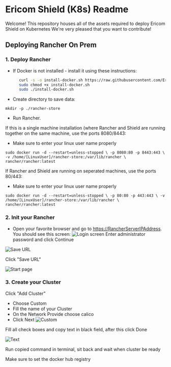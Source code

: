 # Ericom Shield (K8s) Readme

Welcome! This repository houses all of the assets required to deploy Ericom Shield on Kubernetes
We're very pleased that you want to contribute!

## Deploying Rancher On Prem

### 1. Deploy Rancher

* If Docker is not installed - install it using these instructions:

```bash
      curl -s -o install-docker.sh https://raw.githubusercontent.com/EricomSoftwareLtd/Shield/Dev/Kube/scripts/install-docker.sh
      sudo chmod +x install-docker.sh
      sudo ./install-docker.sh
```

* Create directory to save data:

`mkdir -p ./rancher-store`

* Run Rancher.

If this is a single machine installation (where Rancher and Shield are running together on the same machine, use the ports 8080/8443:

- Make sure to enter your linux user name properly

`sudo docker run -d --restart=unless-stopped \ -p 8080:80 -p 8443:443 \ -v /home/[LinuxUser]/rancher-store:/var/lib/rancher \ rancher/rancher:latest`

If Rancher and Shield are running on seperated machines, use the ports 80/443:

- Make sure to enter your linux user name properly

`sudo docker run -d --restart=unless-stopped \ -p 80:80 -p 443:443 \ -v /home/[LinuxUser]/rancher-store:/var/lib/rancher \  rancher/rancher:latest`

### 2. Init your Rancher

* Open your favorite browser and go to <https://RancherServerIPAddress>. You should see this screen:
![Login screen](https://user-images.githubusercontent.com/26378199/48976764-8f505500-f095-11e8-8228-cf85c1d0a1a0.png)
Enter administrator password and click Continue

![Save URL](https://user-images.githubusercontent.com/26378199/48976784-274e3e80-f096-11e8-95be-c0c4c85ef680.png)

Click "Save URL"

![Start page](https://user-images.githubusercontent.com/26378199/48976795-595fa080-f096-11e8-9495-289a104aaf16.png)

### 3. Create your Cluster

Click "Add Cluster"

- Choose Custom
- Fill the name of your Cluster
- On the Network Provide choose calico 
- Click Next
![Custom](https://user-images.githubusercontent.com/26378199/48976807-8f048980-f096-11e8-9e1b-406d06fbb488.png)

Fill all check boxes and copy text in black field, after this click Done

![Text ](https://user-images.githubusercontent.com/26378199/48976838-f0c4f380-f096-11e8-865a-392b2e783aec.png)

Run copied command in terminal, sit back and wait when cluster be ready  

Make sure to set the docker hub registry
